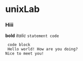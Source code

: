 # unixLab
### Hiii
**bold**
*italic*
`statement code`
```
 code block
 Hello world! How are you doing?
Nice to meet you! 
```
